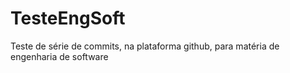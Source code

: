 # TesteEngSoft

Teste de série de commits, na plataforma github, para matéria de engenharia de software
